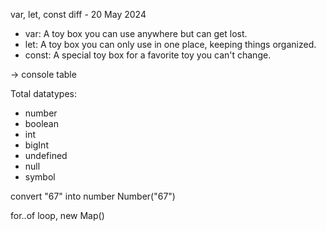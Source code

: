 var, let, const diff - 20 May 2024

- var: A toy box you can use anywhere but can get lost.
- let: A toy box you can only use in one place, keeping things organized.
- const: A special toy box for a favorite toy you can't change.

-> console table

Total datatypes:
- number
- boolean
- int
- bigInt
- undefined
- null
- symbol

convert "67" into number Number("67") 


for..of loop, new Map()